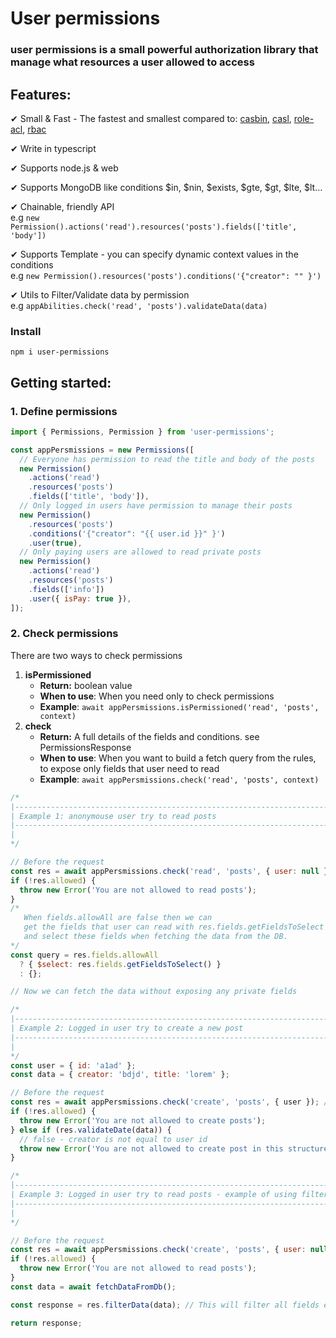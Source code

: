 # User permissions

### user permissions is a small powerful authorization library that manage what resources a user allowed to access

## Features:

✔ Small & Fast - The fastest and smallest compared to: [casbin](https://github.com/casbin/casbin), [casl](https://github.com/stalniy/casl), [role-acl](https://github.com/tensult/role-acl), [rbac](https://github.com/seeden/rbac)

✔ Write in typescript

✔ Supports node.js & web

✔ Supports MongoDB like conditions $in, $nin, $exists, $gte, $gt, $lte, \$lt...

✔ Chainable, friendly API  
 e.g `new Permission().actions('read').resources('posts').fields(['title', 'body'])`

✔ Supports Template - you can specify dynamic context values in the conditions  
 e.g `new Permission().resources('posts').conditions('{"creator": "" }')`

✔ Utils to Filter/Validate data by permission  
 e.g `appAbilities.check('read', 'posts').validateData(data)`

### Install

`npm i user-permissions`

## Getting started:

### 1. Define permissions

```javascript
import { Permissions, Permission } from 'user-permissions';

const appPersmissions = new Permissions([
  // Everyone has permission to read the title and body of the posts
  new Permission()
    .actions('read')
    .resources('posts')
    .fields(['title', 'body']),
  // Only logged in users have permission to manage their posts
  new Permission()
    .resources('posts')
    .conditions('{"creator": "{{ user.id }}" }')
    .user(true),
  // Only paying users are allowed to read private posts
  new Permission()
    .actions('read')
    .resources('posts')
    .fields(['info'])
    .user({ isPay: true }),
]);
```

### 2. Check permissions

There are two ways to check permissions

1. **isPermissioned**
   - **Return:** boolean value
   - **When to use**: When you need only to check permissions
   - **Example**: `await appPersmissions.isPermissioned('read', 'posts', context)`
2. **check**
   - **Return:** A full details of the fields and conditions. see PermissionsResponse
   - **When to use**: When you want to build a fetch query from the rules, to expose only fields that user need to read
   - **Example**: `await appPersmissions.check('read', 'posts', context)`

```javascript
/*
|-----------------------------------------------------------------------------
| Example 1: anonymouse user try to read posts
|-----------------------------------------------------------------------------
|
*/

// Before the request
const res = await appPersmissions.check('read', 'posts', { user: null });
if (!res.allowed) {
  throw new Error('You are not allowed to read posts');
}
/* 
   When fields.allowAll are false then we can
   get the fields that user can read with res.fields.getFieldsToSelect
   and select these fields when fetching the data from the DB.
*/
const query = res.fields.allowAll
  ? { $select: res.fields.getFieldsToSelect() }
  : {};

// Now we can fetch the data without exposing any private fields

/*
|-----------------------------------------------------------------------------
| Example 2: Logged in user try to create a new post
|-----------------------------------------------------------------------------
|
*/
const user = { id: 'a1ad' };
const data = { creator: 'bdjd', title: 'lorem' };

// Before the request
const res = await appPersmissions.check('create', 'posts', { user }); // res.allowed = true
if (!res.allowed) {
  throw new Error('You are not allowed to create posts');
} else if (res.validateDate(data)) {
  // false - creator is not equal to user id
  throw new Error('You are not allowed to create post in this structure');
}

/*
|-----------------------------------------------------------------------------
| Example 3: Logged in user try to read posts - example of using filter data
|-----------------------------------------------------------------------------
|
*/

// Before the request
const res = await appPersmissions.check('create', 'posts', { user: null }); // res.allowed = true
if (!res.allowed) {
  throw new Error('You are not allowed to read posts');
}
const data = await fetchDataFromDb();

const response = res.filterData(data); // This will filter all fields except title and body

return response;
```
